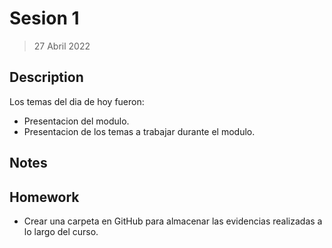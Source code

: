 # Sesion 1
> 27 Abril 2022

## Description

Los temas del dia de hoy fueron:
- Presentacion del modulo.
- Presentacion de los temas a trabajar durante el modulo.



## Notes



## Homework

- Crear una carpeta en GitHub para almacenar las evidencias realizadas a lo largo del curso.
